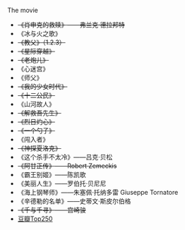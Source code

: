 The movie

- ~~《肖申克的救赎》——弗兰克·德拉邦特~~
- 《冰与火之歌》
- ~~《教父》（1.2.3）~~
- ~~《星际穿越》~~
- ~~《老炮儿》~~
- 《心迷宫》
- 《师父》
- ~~《我的少女时代》~~
- ~~《十二公民》~~
- 《山河故人》
- ~~《解救吾先生》~~
- ~~《烈日灼心》~~
- ~~《一个勺子》~~
- 《闯入者》
- ~~《神探夏洛克》~~
- 《这个杀手不太冷》——吕克·贝松
- ~~《阿甘正传》——Robert Zemeckis~~
- 《霸王别姬》——陈凯歌
- 《美丽人生》——罗伯托·贝尼尼
- 《海上钢琴师》——朱塞佩·托纳多雷 Giuseppe Tornatore
- 《辛德勒的名单》——史蒂文·斯皮尔伯格
- ~~《千与千寻》——宫崎骏~~
- [豆瓣Top250](http://movie.douban.com/top250)